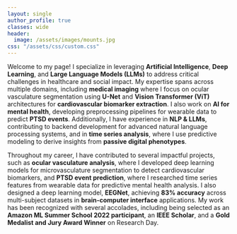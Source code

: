 ```yaml
---
layout: single
author_profile: true
classes: wide
header:
  image: /assets/images/mounts.jpg
css: "/assets/css/custom.css"
---
```

Welcome to my page! I specialize in leveraging **Artificial Intelligence**, **Deep Learning**, and **Large Language Models (LLMs)** to address critical challenges in healthcare and social impact. My expertise spans across multiple domains, including **medical imaging** where I focus on ocular vasculature segmentation using **U-Net** and **Vision Transformer (ViT)** architectures for **cardiovascular biomarker extraction**. I also work on **AI for mental health**, developing preprocessing pipelines for wearable data to predict **PTSD events**. Additionally, I have experience in **NLP & LLMs**, contributing to backend development for advanced natural language processing systems, and in **time series analysis**, where I use predictive modeling to derive insights from **passive digital phenotypes**.

Throughout my career, I have contributed to several impactful projects, such as **ocular vasculature analysis**, where I developed deep learning models for microvasculature segmentation to detect cardiovascular biomarkers, and **PTSD event prediction**, where I researched time series features from wearable data for predictive mental health analysis. I also designed a deep learning model, **EEGNet**, achieving **83% accuracy** across multi-subject datasets in **brain-computer interface** applications. My work has been recognized with several accolades, including being selected as an **Amazon ML Summer School 2022 participant**, an **IEEE Scholar**, and a **Gold Medalist and Jury Award Winner** on Research Day.

